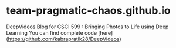 # team-pragmatic-chaos.github.io
DeepVideos Blog for CSCI 599 : Bringing Photos to Life using Deep Learning
You can find complete code [here] (https://github.com/kabrapratik28/DeepVideos)
